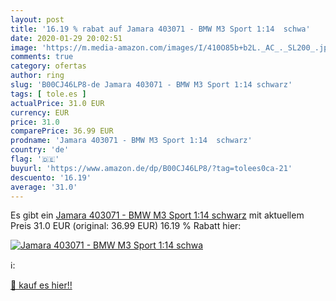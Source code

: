 ```yaml
---
layout: post
title: '16.19 % rabat auf Jamara 403071 - BMW M3 Sport 1:14  schwa'
date: 2020-01-29 20:02:51
image: 'https://m.media-amazon.com/images/I/410O85b+b2L._AC_._SL200_.jpg'
comments: true
category: ofertas
author: ring
slug: 'B00CJ46LP8-de Jamara 403071 - BMW M3 Sport 1:14 schwarz'
tags: [ tole.es ]
actualPrice: 31.0 EUR
currency: EUR
price: 31.0
comparePrice: 36.99 EUR
prodname: 'Jamara 403071 - BMW M3 Sport 1:14  schwarz'
country: 'de'
flag: '🇩🇪'
buyurl: 'https://www.amazon.de/dp/B00CJ46LP8/?tag=tolees0ca-21'
descuento: '16.19'
average: '31.0'
---
```


Es gibt ein [Jamara 403071 - BMW M3 Sport 1:14  schwarz](https://www.amazon.de/dp/B00CJ46LP8/?tag=tolees0ca-21) mit aktuellem Preis 31.0 EUR (original: 36.99 EUR) 16.19 % Rabatt hier:

[![Jamara 403071 - BMW M3 Sport 1:14  schwa](https://m.media-amazon.com/images/I/410O85b+b2L._AC_._SL200_.jpg)](https://www.amazon.de/dp/B00CJ46LP8/?tag=tolees0ca-21)

ℹ️:


[🛒 kauf es hier!!](https://www.amazon.de/dp/B00CJ46LP8/?tag=tolees0ca-21)
